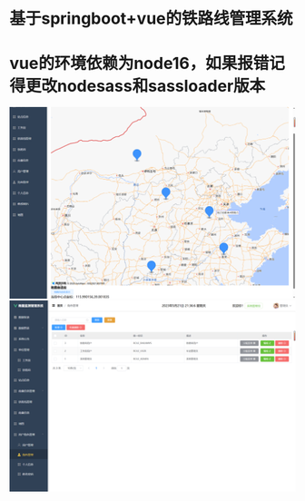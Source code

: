 # 基于springboot+vue的铁路线管理系统
# vue的环境依赖为node16，如果报错记得更改nodesass和sassloader版本
![img.png](img.png)
![img_1.png](img_1.png)